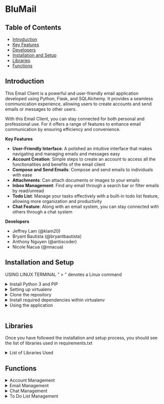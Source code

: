 # BluMail

## Table of Contents
- [Introduction](#introduction)
- [Key Features](#key-features)
- [Developers](#developers)
- [Installation and Setup](#installation-and-setup)
- [Libraries](#libraries)
- [Functions](#functions)

## Introduction <a name="introduction"></a>

This Email Client is a powerful and user-friendly email application 
developed using Python, Flask, and 
SQLAlchemy. It provides a seamless communication experience, allowing 
users to create accounts and send 
emails or messages to other users. 

With this Email Client, you can stay connected for both personal and 
professional use. For it offers a 
range of features to enhance email communication by ensuring efficiency 
and convenience. 

**Key Features** <a name="key-features"></a> 
- **User-Friendly Interface**: A polished an intuitive interface that 
makes navigating and managing emails 
and messages easy
- **Account Creation**: Simple steps to create an account to access all 
the functionalities and benefits of 
the email client
- **Compose and Send Emails**: Compose and send emails to individuals with 
ease
- **Attachments**: Can attach documents or images to your emails
- **Inbox Management**: Find any email through a search bar or filter 
emails by read/unread
- **Todo List**: Manage your tasks effectively with a built-in todo list 
feature, allowing more 
organization and productivity
- **Chat Feature**: Along with an email system, you can stay connected 
with others through a chat system

**Developers**  <a name="developers"></a>
- Jeffrey Lam (@klam20)
- Bryant Bautista (@bryantbautista)
- Anthony Nguyen (@antiscoder)
- Nicole Nacua (@nnacua)

## Installation and Setup  <a name="installation-and-setup"></a>
USING LINUX TERMINAL " > " denotes a Linux command
 <details>
    <summary> Install Python 3 and PIP </summary>
    &ensp; &ensp;&ensp; > sudo apt update <br>
    &ensp; &ensp;&ensp; > sudo apt install python3 <br>
    &ensp; &ensp;&ensp; > sudo apt install python3-pip
 </details>

 <details>
    <summary> Setting up virtualenv </summary>
    &ensp; &ensp;&ensp; > pip install virtualenv <br>
    &ensp; &ensp;&ensp; Create and enter into a directory which you want the virtual environment to be in <br>
    &ensp; &ensp;&ensp; Create the environment using > virtualenv [choose a name here for your virtualenv] <br>
    &ensp; &ensp;&ensp; Activate the environment using > source [name of virtualenv]/bin/activate <br>
    &ensp; &ensp;&ensp; If you want to deactivate the environment use > deactivate 
 </details>

  <details>
    <summary> Clone the repository </summary>
    &ensp; &ensp;&ensp; Create a directory that you want to clone the repository into <br>
    &ensp; &ensp;&ensp; Inside the directory run > git clone https://github.com/klam20/CMPE131-EmailClient.git 
 </details>

<details>
    <summary> Install required dependencies within virtualenv </summary>
    &ensp; &ensp;&ensp; Change directory to the cloned directory CMPE131-EmailClient <br>
    &ensp; &ensp;&ensp; Install libraries using > pip install -r requirements.txt 
 </details>

 <details>
    <summary> Using the application </summary>
    &ensp; &ensp;&ensp; Run the application using > python3 run.py <br>
    &ensp; &ensp;&ensp; Stop the application with CTRL + C
 </details>
 <br>

## Libraries <a name="libraries"></a>
Once you have followed the installation and setup process, you should see 
the list of libraries used in requirements.txt
<details>
<summary> List of Libraries Used </summary>
<ul>
<li>alembic</li>
<li>blinker</li>
<li>click</li>
<li>dnspython</li>
<li>email-validator</li>
<li>Flask</li>
<li>Flask-Login</li>
<li>Flask-Mail</li>
<li>Flask-Migrate</li>
<li>Flask-SQLAlchemy</li>
<li>Flask-Uploads</li>
<li>Flask-WTF</li>
<li>greenlet</li>
<li>idna</li>
<li>itsdangerous</li>
<li>Jinja2</li>
<li>Mako</li>
<li>MarkupSafe</li>
<li>Pillow</li>
<li>SQLAlchemy</li>
<li>typing_extensions</li>
<li>Werkzeug</li>
<li>WTForms</li>
<li>Requests</li>
</ul>

</details>

## Functions <a name="functions"></a>

<details>
<summary>Account Management</summary>
This section covers the various actions related to managing user 
accounts. 
Here are the instructions for each:

### Registration (Nicole)
- To register for an account, go to the home page and click the “Sign-up” 
button
- Create an email address and password to complete registration
    <details>
    <summary> Show example </summary>
    <img width="450" alt="Screen Shot 2023-05-11 at 9 23 06 PM" src="https://github.com/klam20/CMPE131-EmailClient/assets/85579906/da6692ba-c1d5-4603-8184-17a2ef3dee8a">
    <img width="450" alt="registration" src="https://github.com/klam20/CMPE131-EmailClient/assets/125083955/7cdb752b-2db1-4d98-a37f-34c50933f121">
    </details>

### Logging In (Jeffrey)
- Once you have a registered account, use the login feature to access 
other functionalities.
- Enter your registered email and password to log in
    <details>
    <summary> Show example </summary>
    <img width="450" alt="Screen Shot 2023-05-11 at 9 23 06 PM" src="https://github.com/klam20/CMPE131-EmailClient/assets/85579906/813fc4d1-8504-480c-9aac-4ee1a2677e6e">
    <img width="450" alt="login" src="https://github.com/klam20/CMPE131-EmailClient/assets/125083955/4ef2547a-2a7a-4e1c-bbb7-8d627127ab8b">
    </details>

### Logging Out (Jeffrey)
- To log out, locate the "Log-out" button in the navigation bar and click 
on it
- Logging out will terminate your current session
    <details>
    <summary> Show example </summary>
    <img width="450" alt="Screen Shot 2023-05-11 at 9 24 43 PM" src="https://github.com/klam20/CMPE131-EmailClient/assets/85579906/d7712acb-3193-4aed-9e06-95536a14b2e9">
    </details>

### Deleting Account (Jeffrey)
- If you wish to delete your account, find the "Delete Account" button in the email page navigation bar
- Click on the button to initiate the account deletion process
    <details>
    <summary> Show example </summary>
    <img width="450" alt="Screen Shot 2023-05-11 at 9 25 47 PM" src="https://github.com/klam20/CMPE131-EmailClient/assets/85579906/88191a27-7c04-41e6-b6f6-491888350af9">
    </details>
</details>

<details>
<summary> Email Management</summary>
This section provides instructions for managing emails within the 
application. Here are the instructions for each action:

### Compose Button (Nicole)
- Locate the compose button on the bottom right corner
- Click on the compose button to create and send emails
    <details>
    <summary> Show example </summary>
    <img width="450" alt="Screen Shot 2023-05-11 at 9 26 13 PM" src="https://github.com/klam20/CMPE131-EmailClient/assets/85579906/38f69434-e652-45e0-8c1b-61131eac6ec9">
    </details>

### Filling out the Form (Nicole)
- To send an email, provide the required information such as the 
recipient's email address, subject, and content
    <details>
    <summary> Show example </summary>
    <img width="363" alt="Screen Shot 2023-05-11 at 9 26 42 PM" src="https://github.com/klam20/CMPE131-EmailClient/assets/125083955/26f40087-e432-4ff9-9b24-855abeb37d3a">
    </details>

### Adding Attachments (Jeffrey)
- To include attachments with the email, click on the attachment icon or 
look for an “Choose File” button
    <details>
    <summary> Show example </summary>
    <img width="332" alt="Screen Shot 2023-05-11 at 9 31 16 PM" src="https://github.com/klam20/CMPE131-EmailClient/assets/125083955/54def0c8-dae6-4746-8b97-cdb839cc651e">
    </details>

### Inbox and Viewing (Jeffrey)
- The inbox provides separate viewing modes for sent and received emails
- To view an email, click on it from the list in the inbox
- Clicking on an email will allow you to view its contents, including the 
sender, subject, and message
    <details>
    <summary> Show example </summary>
    <img width="450" alt="Screen Shot 2023-05-11 at 9 32 27 PM" src="https://github.com/klam20/CMPE131-EmailClient/assets/125083955/adb39945-9dd2-45b5-be48-4fd64adc7a69">
    <img width="450" alt="Screen Shot 2023-05-11 at 9 34 08 PM" src="https://github.com/klam20/CMPE131-EmailClient/assets/125083955/9feccf1b-2e1d-499d-8384-15930d501c67">
    </details>
    
### Search Bar (Bryant)
- To search an email, first, click on the search bar
- Then the user inputs text that they want search within their existing emails
- Clicking the submit will prompt the system to search based on user input
- Then, the user can click on "received" or "sent" to see emails that matched the input
  <details>
  <summary> Show example </summary>
  <img width="600" src="https://github.com/klam20/CMPE131-EmailClient/assets/77865786/f0fa14a7-b13c-4e8b-b00b-a64c195090bc">
  </details>

### Deleting Emails (Jeffrey)
- To delete an email, first, view its contents by clicking on it
- Within the email view, locate the "Delete Email" button
- Clicking the "Delete Email" button will remove the email from your view 
and potentially move it to a designated trash or deleted items folder
    <details>
    <summary> Show example </summary>  
    <img width="510" alt="Screen Shot 2023-05-11 at 9 34 08 PM" src="https://github.com/klam20/CMPE131-EmailClient/assets/125083955/9feccf1b-2e1d-499d-8384-15930d501c67">
    </details>
</details>

<details>
<summary> Chat Management </summary>
This section covers the management of chat messages within the application. Here are the 
instructions for each action:

### Create Messages (Bryant)
- By selecting the create message button, you can enter the user you want to message
- You then select the conversation slot with the user’s email address
- Type message in the input field and press send to see your message displayed in the 
chat window
    <details>
    <summary> Show example </summary>

    <img width="450" alt="Screen Shot 2023-05-11 at 9 35 14 PM" src="https://github.com/klam20/CMPE131-EmailClient/assets/85579906/724bdcc5-39f1-4461-b370-1f705406f8bf">
    <img width="450" alt="Screen Shot 2023-05-11 at 9 35 18 PM" src="https://github.com/klam20/CMPE131-EmailClient/assets/85579906/29767a8c-efd0-464c-a065-1b4a43d100c1">
    <img width="450" alt="Screen Shot 2023-05-11 at 9 35 18 PM" src="https://github.com/klam20/CMPE131-EmailClient/assets/85579906/d497280b-785a-499b-9571-80d222b22559">
    <img width="450" alt="Screen Shot 2023-05-11 at 9 35 18 PM" src="https://github.com/klam20/CMPE131-EmailClient/assets/85579906/976fb6c3-0360-40e4-948d-9ec2c692d5e5">
    </details>

### Add Reactions To Chat (Anthony)
- By clicking on a received chat message, the user is able to react with certain emojis
    <details>
    <summary> Show example </summary>
    <img width="450" alt="Screen Shot 2023-05-11 at 9 35 14 PM" src="https://github.com/klam20/CMPE131-EmailClient/assets/85579906/32c01445-a4ff-4865-803d-fa1dd595e9b5">
    <img width="450" alt="Screen Shot 2023-05-11 at 9 35 18 PM" src="https://github.com/klam20/CMPE131-EmailClient/assets/85579906/f622f53d-9e47-4d50-8330-4e66245f5bb3">
    </details>
 
### Delete Messages and Conversations (Bryant)
- You are able to delete messages and will be no longer visible to the other participant
    <details>
    <summary> Show example </summary>
    <img width="450" alt="Screen Shot 2023-05-11 at 9 35 14 PM" src="https://github.com/klam20/CMPE131-EmailClient/assets/85579906/5cc64f70-5b97-4e70-ab1a-7cae769cac50">
    </details>

</details>

<details>
<summary>To Do List Management</summary>
This section covers the management of the To-Do List feature. Here are the 
instructions for each action:

### Adding Items (Anthony)
- On the left side of the email page, locate the dedicated section for the To-Do List
- Fill out the task description and due date fields
- Press the "+" button to add the task to the list
    <details>
    <summary> Show example </summary>
    <img width="460" alt="Screen Shot 2023-05-11 at 9 38 56 PM" src="https://github.com/klam20/CMPE131-EmailClient/assets/125083955/f2e50f73-a7d0-47b3-b976-ab142db346fc">
    </details>

### Marking Off Items (Anthony)
- To mark a task as done, simply click on the task in the list
- The task will be visually indicated as completed
    <details>
    <summary> Show example </summary>
    <img width="471" alt="Screen Shot 2023-05-11 at 9 39 02 PM" src="https://github.com/klam20/CMPE131-EmailClient/assets/125083955/fbdaf643-2a5c-4824-8900-185028ee2c43">
    </details>

### Deleting items (Anthony)
- Each task in the list will have an "x" button next to it
- Clicking the "x" button will delete the corresponding task from the list
    <details>
    <summary> Show example </summary>
    <img width="460" alt="Screen Shot 2023-05-11 at 9 38 56 PM" src="https://github.com/klam20/CMPE131-EmailClient/assets/125083955/4a662c33-73ff-4a78-8830-4fbbcde5ef4c">
    </details>


### Editing Items (Anthony)
- Next to each task in the list, there is an edit button.
- Clicking the edit button will activate the task's edit mode.
- In edit mode, you can modify the task's description and due date.
- To save the changes, click the edit button again, and the task will exit 
edit mode.
    <details>
    <summary> Show example </summary>
    <img width="460" alt="Screen Shot 2023-05-11 at 9 38 56 PM" src="https://github.com/klam20/CMPE131-EmailClient/assets/125083955/5b9b670c-7308-49a7-a5bf-a4140cb6fbe8">
    </details>
